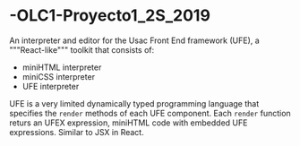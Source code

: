 # -OLC1-Proyecto1_2S_2019

An interpreter and editor for the Usac Front End framework (UFE), a """React-like""" toolkit that consists of:
* miniHTML interpreter
* miniCSS interpreter
* UFE interpreter 

UFE is a very limited dynamically typed programming language that specifies the `render` methods of each UFE component.
Each `render` function returs an UFEX expression, miniHTML code with embedded UFE expressions. Similar to JSX in React.
